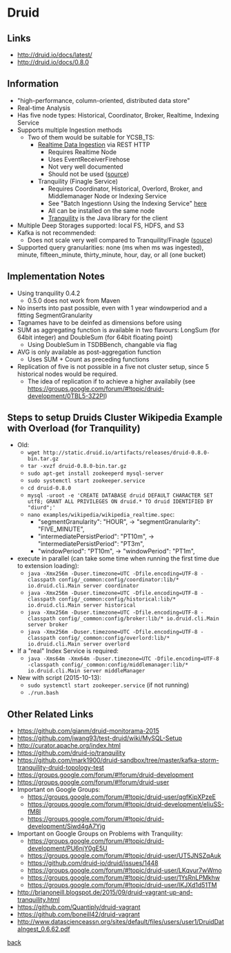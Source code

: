 # Druid

## Links

* http://druid.io/docs/latest/
* http://druid.io/docs/0.8.0

## Information

* "high-performance, column-oriented, distributed data store"
* Real-time Analysis
* Has five node types:  Historical, Coordinator, Broker, Realtime, Indexing Service
* Supports multiple Ingestion methods
  * Two of them would be suitable for YCSB_TS:
    * [Realtime Data Ingestion](http://druid.io/docs/latest/ingestion/realtime-ingestion.html) via REST HTTP
      * Requires Realtime Node
      * Uses EventReceiverFirehose
      * Not very well documented
      * Should not be used ([source](https://groups.google.com/forum/#!topic/druid-development/DR89YlMzyKU))
    * Tranquility (Finagle Service)
        * Requires Coordinator, Historical, Overlord, Broker, and Middlemanager Node or Indexing Service
        * See "Batch Ingestionn Using the Indexing Service" [here](http://druid.io/docs/latest/ingestion/batch-ingestion.html)
        * All can be installed on the same node
        * [Tranquility](https://github.com/druid-io/tranquility) is the Java library for the client
* Multiple Deep Storages supported: local FS, HDFS, and S3
* Kafka is not recommended:
    * Does not scale very well compared to Tranquility/Finagle ([souce](https://groups.google.com/forum/#!searchin/druid-development/fangjin$20yang$20%22thoughts%22/druid-development/aRMmNHQGdhI/muBGl0Xi_wgJ))
* Supported query granularities:  none (ms when ms was ingested), minute, fifteen_minute, thirty_minute, hour, day, or all (one bucket) 
    
## Implementation Notes

* Using tranquility 0.4.2
    * 0.5.0 does not work from Maven
* No inserts into past possible, even with 1 year windowperiod and a fitting SegmentGranularity
* Tagnames have to be deinfed as dimensions before using
* SUM as aggregating function is available in two flavours: LongSum (for 64bit integer) and DoubleSum (for 64bit floating point)
    * Using DoubleSum in TSDBBench, changable via flag
* AVG is only available as post-aggregation function
    * Uses SUM + Count as preceding functions
* Replication of five is not possible in a five not cluster setup, since 5 historical nodes would be required.
    * The idea of replication if to achieve a higher availabily (see https://groups.google.com/forum/#!topic/druid-development/0TBL5-3Z2PI)

## Steps to setup Druids Cluster Wikipedia Example with Overload (for Tranquility)
* Old:
    * `wget http://static.druid.io/artifacts/releases/druid-0.8.0-bin.tar.gz`
    * `tar -xvzf druid-0.8.0-bin.tar.gz`
    * `sudo apt-get install zookeeperd mysql-server`
    * `sudo systemctl start zookeeper.service`
    * `cd druid-0.8.0`
    * `mysql -uroot -e 'CREATE DATABASE druid DEFAULT CHARACTER SET utf8; GRANT ALL PRIVILEGES ON druid.* TO druid IDENTIFIED BY "diurd";'`
    * `nano examples/wikipedia/wikipedia_realtime.spec`:
        * "segmentGranularity": "HOUR", -> "segmentGranularity": "FIVE_MINUTE",
        * "intermediatePersistPeriod": "PT10m", -> "intermediatePersistPeriod": "PT3m",
        * "windowPeriod": "PT10m", -> "windowPeriod": "PT1m",
* execute in parallel (can take some time when running the first time due to extension loading):
    * `java -Xmx256m -Duser.timezone=UTC -Dfile.encoding=UTF-8 -classpath config/_common:config/coordinator:lib/* io.druid.cli.Main server coordinator`
    * `java -Xmx256m -Duser.timezone=UTC -Dfile.encoding=UTF-8 -classpath config/_common:config/historical:lib/* io.druid.cli.Main server historical`
    * `java -Xmx256m -Duser.timezone=UTC -Dfile.encoding=UTF-8 -classpath config/_common:config/broker:lib/* io.druid.cli.Main server broker`
    * `java -Xmx256m -Duser.timezone=UTC -Dfile.encoding=UTF-8 -classpath config/_common:config/overlord:lib/* io.druid.cli.Main server overlord`
* If a "real" Index Service is required:
    * `java -Xms64m -Xmx64m -Duser.timezone=UTC -Dfile.encoding=UTF-8 -classpath config/_common:config/middlemanager:lib/* io.druid.cli.Main server middleManager`
* New with script (2015-10-13):
    * `sudo systemctl start zookeeper.service` (if not running)
    * `./run.bash` 

## Other Related Links

* https://github.com/gianm/druid-monitorama-2015
* https://github.com/jwang93/test-druid/wiki/MySQL-Setup
* http://curator.apache.org/index.html
* https://github.com/druid-io/tranquility
* https://github.com/mark1900/druid-sandbox/tree/master/kafka-storm-tranquility-druid-topology-test
* https://groups.google.com/forum/#!forum/druid-development
* https://groups.google.com/forum/#!forum/druid-user
* Important on Google Groups:
  * https://groups.google.com/forum/#!topic/druid-user/qgfKipXPzeE
  * https://groups.google.com/forum/#!topic/druid-development/eIiuSS-fM8I
  * https://groups.google.com/forum/#!topic/druid-development/Siwd4gA7Yjg
* Important on Google Groups on Problems with Tranquility:
  * https://groups.google.com/forum/#!topic/druid-development/PU6njY0gE5U
  * https://groups.google.com/forum/#!topic/druid-user/UT5JNSZqAuk
  * https://github.com/druid-io/druid/issues/1448
  * https://groups.google.com/forum/#!topic/druid-user/LKqvur7wWmo
  * https://groups.google.com/forum/#!topic/druid-user/1YsRnLPMkhw
  * https://groups.google.com/forum/#!topic/druid-user/IKJXd1d51TM
* http://brianoneill.blogspot.de/2015/09/druid-vagrant-up-and-tranquility.html
* https://github.com/Quantiply/druid-vagrant
* https://github.com/boneill42/druid-vagrant
* http://www.datascienceassn.org/sites/default/files/users/user1/DruidDataIngest_0.6.62.pdf

[back](../../)
